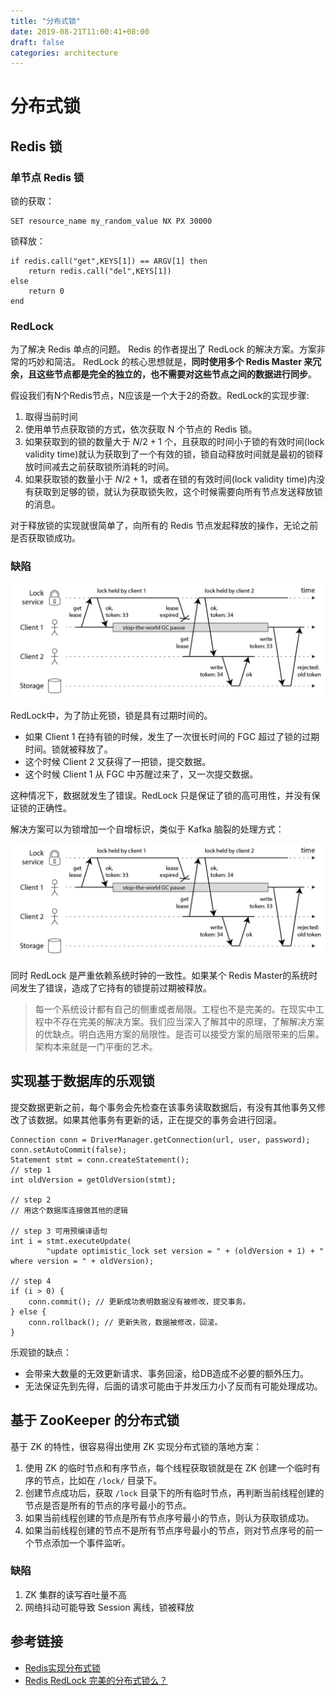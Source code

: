 ```yaml
---
title: "分布式锁"
date: 2019-08-21T11:00:41+08:00
draft: false
categories: architecture
---
```


# 分布式锁

## Redis 锁

### 单节点 Redis 锁

锁的获取：

```
SET resource_name my_random_value NX PX 30000
```

锁释放：

```
if redis.call("get",KEYS[1]) == ARGV[1] then
    return redis.call("del",KEYS[1])
else
    return 0
end
```

### RedLock

为了解决 Redis 单点的问题。 Redis 的作者提出了 RedLock 的解决方案。方案非常的巧妙和简洁。 RedLock 的核心思想就是，**同时使用多个 Redis Master 来冗余，且这些节点都是完全的独立的，也不需要对这些节点之间的数据进行同步**。

假设我们有N个Redis节点，N应该是一个大于2的奇数。RedLock的实现步骤:

1. 取得当前时间
2. 使用单节点获取锁的方式，依次获取 N 个节点的 Redis 锁。
3. 如果获取到的锁的数量大于 $N/2+1$ 个，且获取的时间小于锁的有效时间(lock validity time)就认为获取到了一个有效的锁，锁自动释放时间就是最初的锁释放时间减去之前获取锁所消耗的时间。
4. 如果获取锁的数量小于 $N/2+1$，或者在锁的有效时间(lock validity time)内没有获取到足够的锁，就认为获取锁失败，这个时候需要向所有节点发送释放锁的消息。

对于释放锁的实现就很简单了，向所有的 Redis 节点发起释放的操作，无论之前是否获取锁成功。

### 缺陷

![](assists/fencing-tokens.png)

RedLock中，为了防止死锁，锁是具有过期时间的。

- 如果 Client 1 在持有锁的时候，发生了一次很长时间的 FGC 超过了锁的过期时间。锁就被释放了。
- 这个时候 Client 2 又获得了一把锁，提交数据。
- 这个时候 Client 1 从 FGC 中苏醒过来了，又一次提交数据。

这种情况下，数据就发生了错误。RedLock 只是保证了锁的高可用性，并没有保证锁的正确性。

解决方案可以为锁增加一个自增标识，类似于 Kafka 脑裂的处理方式：

![](assists/fencing-tokens-solve.png)

同时 RedLock 是严重依赖系统时钟的一致性。如果某个 Redis Master的系统时间发生了错误，造成了它持有的锁提前过期被释放。

> 每一个系统设计都有自己的侧重或者局限。工程也不是完美的。在现实中工程中不存在完美的解决方案。我们应当深入了解其中的原理，了解解决方案的优缺点。明白选用方案的局限性。是否可以接受方案的局限带来的后果。架构本来就是一门平衡的艺术。

## 实现基于数据库的乐观锁

提交数据更新之前，每个事务会先检查在该事务读取数据后，有没有其他事务又修改了该数据。如果其他事务有更新的话，正在提交的事务会进行回滚。

```
Connection conn = DriverManager.getConnection(url, user, password);
conn.setAutoCommit(false);
Statement stmt = conn.createStatement();
// step 1
int oldVersion = getOldVersion(stmt);

// step 2
// 用这个数据库连接做其他的逻辑

// step 3 可用预编译语句
int i = stmt.executeUpdate(
        "update optimistic_lock set version = " + (oldVersion + 1) + " where version = " + oldVersion);

// step 4
if (i > 0) {
    conn.commit(); // 更新成功表明数据没有被修改，提交事务。
} else {
    conn.rollback(); // 更新失败，数据被修改，回滚。
}
```

乐观锁的缺点：

  - 会带来大数量的无效更新请求、事务回滚，给DB造成不必要的额外压力。
  - 无法保证先到先得，后面的请求可能由于并发压力小了反而有可能处理成功。

## 基于 ZooKeeper 的分布式锁

基于 ZK 的特性，很容易得出使用 ZK 实现分布式锁的落地方案：

1. 使用 ZK 的临时节点和有序节点，每个线程获取锁就是在 ZK 创建一个临时有序的节点，比如在 `/lock/` 目录下。
2. 创建节点成功后，获取 `/lock` 目录下的所有临时节点，再判断当前线程创建的节点是否是所有的节点的序号最小的节点。
3. 如果当前线程创建的节点是所有节点序号最小的节点，则认为获取锁成功。
4. 如果当前线程创建的节点不是所有节点序号最小的节点，则对节点序号的前一个节点添加一个事件监听。


### 缺陷

1. ZK 集群的读写吞吐量不高
2. 网络抖动可能导致 Session 离线，锁被释放

## 参考链接

- [Redis实现分布式锁](https://www.xilidou.com/2017/10/23/Redis%E5%AE%9E%E7%8E%B0%E5%88%86%E5%B8%83%E5%BC%8F%E9%94%81/)
- [Redis RedLock 完美的分布式锁么？](https://www.xilidou.com/2017/10/29/Redis-RedLock-%E5%AE%8C%E7%BE%8E%E7%9A%84%E5%88%86%E5%B8%83%E5%BC%8F%E9%94%81%E4%B9%88%EF%BC%9F/)